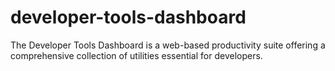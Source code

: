 # developer-tools-dashboard
The Developer Tools Dashboard is a web-based productivity suite offering a comprehensive collection of utilities essential for developers.
